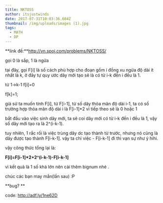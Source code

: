 ```yaml
---
title: NKTOSS
author: itsjustwinds
date: 2017-07-31T10:03:36.604Z
thumbnail: /img/uploads/images (1).jpg
tags:
  - MATH
  - DP
---
```

**link đề:**http://vn.spoj.com/problems/NKTOSS/

gọi 0 là sắp, 1 là ngửa

tại đây, gọi F\[i\] là số cách phù hợp cho đoạn gồm i đồng xu ngửa độ dài ít nhất là k, ở đây tự quy ước dãy mới tạo sẽ là có từ i-k đến i đều là 1.

từ 1->k-1 f\[i\]=0

f\[k\]=1;

giả sử ta muốn tính F\[i\], từ F\[i-1\], từ số dãy thỏa mãn độ dài i-1, ta có số trường hợp thỏa mãn độ dài i là F\[i-1\]\*2 vì tiếp theo sẽ là 0 hoặc 1

bắt đầu vào việc sinh dãy mới, ta sẽ coi dãy mới có từ i-k đến i đều là 1, vậy số dãy mới tạo ra là 2^(i-k-1).

tuy nhiên, 1 rắc rối là việc trùng dãy dc tạo thành từ trước, nhưng nó cũng là dãy được tạo thành F\[i-k-1\]. vậy ta chỉ việc - F\[i-k-1\] đi thì vạn sự như ý hihi.

vậy công thức tổng lại là:

**F\[i\]=F\[i-1\]\*2\+2^(i-k-1)-F\[i-k-1\]**

vì kết quả là 1 số khá lớn nên cài thêm bignum nhé .

chúc các bạn may mắn(lần sau) :P

**bug? **

code: http://adf.ly/1ne62D
